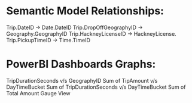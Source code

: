 # Semantic Model Relationships:

Trip.DateID -> Date.DateID
Trip.DropOffGeographyID -> Geography.GeographyID
Trip.HackneyLicenseID -> HackneyLicense.
Trip.PickupTimeID -> Time.TimeID

# PowerBI Dashboards Graphs:

TripDurationSeconds v/s GeographyID
Sum of TipAmount v/s DayTimeBucket
Sum of TripDurationSeconds v/s DayTimeBucket
Sum of Total Amount Gauge View